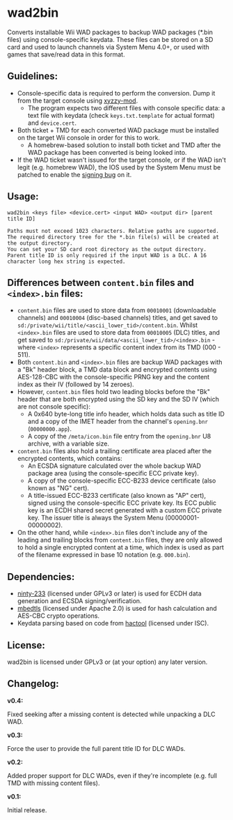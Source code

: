 # wad2bin

Converts installable Wii WAD packages to backup WAD packages (*.bin files) using console-specific keydata. These files can be stored on a SD card and used to launch channels via System Menu 4.0+, or used with games that save/read data in this format.

Guidelines:
--------------

* Console-specific data is required to perform the conversion. Dump it from the target console using [xyzzy-mod](https://github.com/DarkMatterCore/xyzzy-mod).
    * The program expects two different files with console specific data: a text file with keydata (check `keys.txt.template` for actual format) and `device.cert`.
* Both ticket + TMD for each converted WAD package must be installed on the target Wii console in order for this to work.
    * A homebrew-based solution to install both ticket and TMD after the WAD package has been converted is being looked into.
* If the WAD ticket wasn't issued for the target console, or if the WAD isn't legit (e.g. homebrew WAD), the IOS used by the System Menu must be patched to enable the [signing bug](https://wiibrew.org/wiki/Signing_bug) on it.

Usage:
--------------

```
wad2bin <keys file> <device.cert> <input WAD> <output dir> [parent title ID]

Paths must not exceed 1023 characters. Relative paths are supported.
The required directory tree for the *.bin file(s) will be created at the output directory.
You can set your SD card root directory as the output directory.
Parent title ID is only required if the input WAD is a DLC. A 16 character long hex string is expected.
```

Differences between `content.bin` files and `<index>.bin` files:
--------------

* `content.bin` files are used to store data from `00010001` (downloadable channels) and `00010004` (disc-based channels) titles, and get saved to `sd:/private/wii/title/<ascii_lower_tid>/content.bin`. Whilst `<index>.bin` files are used to store data from `00010005` (DLC) titles, and get saved to `sd:/private/wii/data/<ascii_lower_tid>/<index>.bin` - where `<index>` represents a specific content index from its TMD (000 - 511).
* Both `content.bin` and `<index>.bin` files are backup WAD packages with a "Bk" header block, a TMD data block and encrypted contents using AES-128-CBC with the console-specific PRNG key and the content index as their IV (followed by 14 zeroes).
* However, `content.bin` files hold two leading blocks before the "Bk" header that are both encrypted using the SD key and the SD IV (which are not console specific):
    * A 0x640 byte-long title info header, which holds data such as title ID and a copy of the IMET header from the channel's `opening.bnr` (`00000000.app`).
    * A copy of the `/meta/icon.bin` file entry from the `opening.bnr` U8 archive, with a variable size.
* `content.bin` files also hold a trailing certificate area placed after the encrypted contents, which contains:
    * An ECSDA signature calculated over the whole backup WAD package area (using the console-specific ECC private key).
    * A copy of the console-specific ECC-B233 device certificate (also known as "NG" cert).
    * A title-issued ECC-B233 certificate (also known as "AP" cert), signed using the console-specific ECC private key. Its ECC public key is an ECDH shared secret generated with a custom ECC private key. The issuer title is always the System Menu (00000001-00000002).
* On the other hand, while `<index>.bin` files don't include any of the leading and trailing blocks from `content.bin` files, they are only allowed to hold a single encrypted content at a time, which index is used as part of the filename expressed in base 10 notation (e.g. `000.bin`).

Dependencies:
--------------

* [ninty-233](https://github.com/jbop1626/ninty-233) (licensed under GPLv3 or later) is used for ECDH data generation and ECSDA signing/verification.
* [mbedtls](https://tls.mbed.org) (licensed under Apache 2.0) is used for hash calculation and AES-CBC crypto operations.
* Keydata parsing based on code from [hactool](https://github.com/SciresM/hactool) (licensed under ISC).

License:
--------------

wad2bin is licensed under GPLv3 or (at your option) any later version.

Changelog:
--------------

**v0.4:**

Fixed seeking after a missing content is detected while unpacking a DLC WAD.

**v0.3:**

Force the user to provide the full parent title ID for DLC WADs.

**v0.2:**

Added proper support for DLC WADs, even if they're incomplete (e.g. full TMD with missing content files).

**v0.1:**

Initial release.
